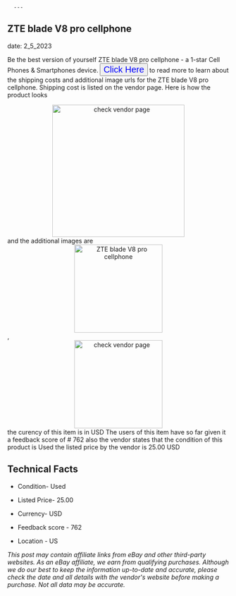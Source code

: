  
      ---
      

 ## ZTE blade V8 pro cellphone 

 

      

date: 2_5_2023
     

     
      

Be the best version of yourself ZTE blade V8 pro cellphone - a 1-star Cell Phones & Smartphones device. <button style="font-size:20px;color:blue" onclick="window.location.href = 'https://www.ebay.com/itm/204174086425?hash=item2f89b95119%3Ag%3AhC4AAOSwpFtji-gs&mkevt=1&mkcid=1&mkrid=711-53200-19255-0&campid=%253CePNCampaignId%253E&customid=%253CreferenceId%253E&toolid=10049'">Click Here</button> to read more to learn about the shipping costs and additional image urls for the ZTE blade V8 pro cellphone. Shipping cost is listed on the vendor page. Here is how the product looks <div style="text-align:center;"><img onclick="window.location.href = 'https://www.ebay.com/itm/204174086425?hash=item2f89b95119%3Ag%3AhC4AAOSwpFtji-gs&mkevt=1&mkcid=1&mkrid=711-53200-19255-0&campid=%253CePNCampaignId%253E&customid=%253CreferenceId%253E&toolid=10049';" src="https://i.ebayimg.com/thumbs/images/g/hC4AAOSwpFtji-gs/s-l225.jpg" alt="check vendor page" style="width:300px; height:auto;object-fit:contain;" /></div> and the additional images are <div style="text-align:center;"><img onclick="window.location.href = '$https://www.ebay.com/itm/204174086425?hash=item2f89b95119%3Ag%3AhC4AAOSwpFtji-gs&mkevt=1&mkcid=1&mkrid=711-53200-19255-0&campid=%253CePNCampaignId%253E&customid=%253CreferenceId%253E&toolid=10049';" src="https://i.ebayimg.com/images/g/hC4AAOSwpFtji-gs/s-l1600.jpg" alt="ZTE blade V8 pro cellphone" style="width:200px; height:auto;object-fit:contain;" /></div>,<div style="text-align:center;"><img onclick="window.location.href = '$https://www.ebay.com/itm/204174086425?hash=item2f89b95119%3Ag%3AhC4AAOSwpFtji-gs&mkevt=1&mkcid=1&mkrid=711-53200-19255-0&campid=%253CePNCampaignId%253E&customid=%253CreferenceId%253E&toolid=10049';" src="https://origin-galleryplus.ebayimg.com/ws/web/204174086425_2_0_1/225x225.jpg,https://origin-galleryplus.ebayimg.com/ws/web/204174086425_3_0_1/225x225.jpg,https://origin-galleryplus.ebayimg.com/ws/web/204174086425_4_0_1/225x225.jpg,https://origin-galleryplus.ebayimg.com/ws/web/204174086425_5_0_1/225x225.jpg" alt="check vendor page" style="width:200px; height:auto;object-fit:contain;"/></div> the curency of this item is in USD The users of this item have so far given it a feedback score of # 762 also the vendor states that the condition of this product is Used the listed price by the vendor is  25.00 USD


      
      

 ## Technical Facts 



      
      

 - Condition- Used 


      

 - Listed Price- 25.00 


      

 - Currency- USD 


      

 - Feedback score - 762 


      

 - Location - US 


      
      

*_This post may contain affiliate links from eBay and other third-party websites. As an eBay affiliate, we earn from qualifying purchases. Although we do our best to keep the information up-to-date and accurate, please check the date and all details with the vendor's website before making a purchase. Not all data may be accurate._*



      
      